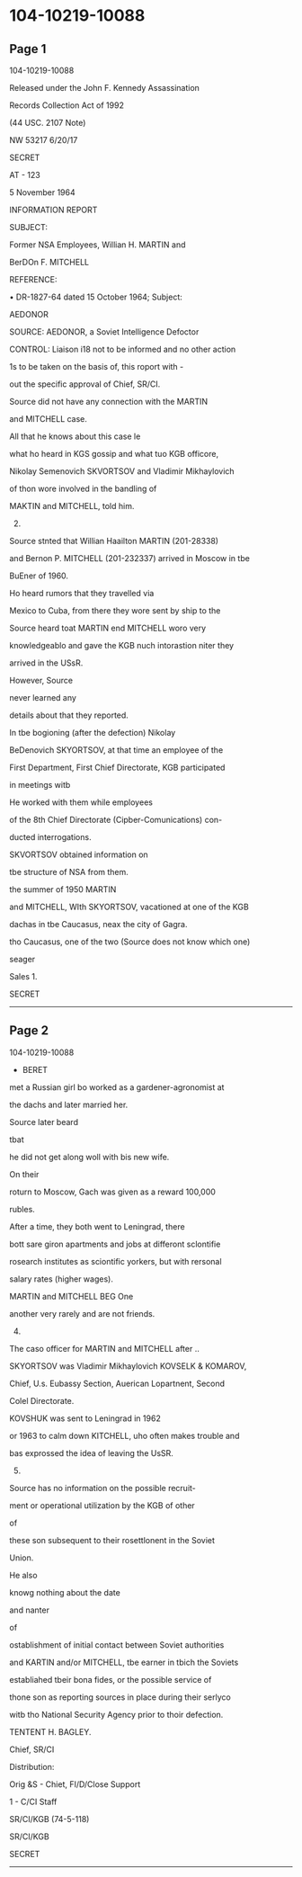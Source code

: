 # 104-10219-10088

## Page 1

104-10219-10088

Released under the John F. Kennedy Assassination

Records Collection Act of 1992

(44 USC. 2107 Note)

NW 53217 6/20/17

SECRET

AT - 123

5 November 1964

INFORMATION REPORT

SUBJECT:

Former NSA Employees, Willian H. MARTIN and

BerDOn F. MITCHELL

REFERENCE:

• DR-1827-64 dated 15 October 1964; Subject:

AEDONOR

SOURCE: AEDONOR, a Soviet Intelligence Defoctor

CONTROL: Liaison i18 not to be informed and no other action

1s to be taken on the basis of, this roport with -

out the specific approval of Chief, SR/CI.

Source did not have any connection with the MARTIN

and MITCHELL case.

All that he knows about this case le

what ho heard in KGS gossip and what tuo KGB officore,

Nikolay Semenovich SKVORTSOV and Vladimir Mikhaylovich

of thon wore involved in the bandling of

MAKTIN and MITCHELL, told him.

2.

Source stnted that Willian Haailton MARTIN (201-28338)

and Bernon P. MITCHELL (201-232337) arrived in Moscow in tbe

BuEner of 1960.

Ho heard rumors that they travelled via

Mexico to Cuba, from there they wore sent by ship to the

Source heard toat MARTIN end MITCHELL woro very

knowledgeablo and gave the KGB nuch intorastion niter they

arrived in the USsR.

However, Source

never learned any

details about that they reported.

In tbe bogioning (after the defection) Nikolay

BeDenovich SKYORTSOV, at that time an employee of the

First Department, First Chief Directorate, KGB participated

in meetings witb

He worked with them while employees

of the 8th Chief Directorate (Cipber-Comunications) con-

ducted interrogations.

SKVORTSOV obtained information on

tbe structure of NSA from them.

the summer of 1950 MARTIN

and MITCHELL, WIth SKYORTSOV, vacationed at one of the KGB

dachas in tbe Caucasus, neax the city of Gagra.

tho Caucasus, one of the two (Source does not know which one)

seager

Sales 1.

SECRET

---

## Page 2

104-10219-10088

- BERET

met a Russian girl bo worked as a gardener-agronomist at

the dachs and later married her.

Source later beard

tbat

he did not get along woll with bis new wife.

On their

roturn to Moscow, Gach was given as a reward 100,000

rubles.

After a time, they both went to Leningrad, there

bott sare giron apartments and jobs at differont sclontifie

rosearch institutes as sciontific yorkers, but with rersonal

salary rates (higher wages).

MARTIN and MITCHELL BEG One

another very rarely and are not friends.

4.

The caso officer for MARTIN and MITCHELL after ..

SKYORTSOV was Vladimir Mikhaylovich KOVSELK & KOMAROV,

Chief, U.s. Eubassy Section, Auerican Lopartnent, Second

Colel Directorate.

KOVSHUK was sent to Leningrad in 1962

or 1963 to calm down KITCHELL, uho often makes trouble and

bas exprossed the idea of leaving the UsSR.

5.

Source has no information on the possible recruit-

ment or operational utilization by the KGB of other

of

these son subsequent to their rosettlonent in the Soviet

Union.

He also

knowg nothing about the date

and nanter

of

ostablishment of initial contact between Soviet authorities

and KARTIN and/or MITCHELL, tbe earner in tbich the Soviets

establiahed tbeir bona fides, or the possible service of

thone son as reporting sources in place during their serlyco

witb tho National Security Agency prior to thoir defection.

TENTENT H. BAGLEY.

Chief, SR/CI

Distribution:

Orig &S - Chiet, FI/D/Close Support

1 - C/CI Staff

SR/CI/KGB (74-5-118)

SR/CI/KGB

SECRET

---

